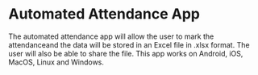# Automated Attendance App

The automated attendance app will allow the user to mark the attendanceand the data will be stored in an Excel file in .xlsx format.
The user will also be able to share the file. This app works on Android, iOS, MacOS, Linux and Windows.
